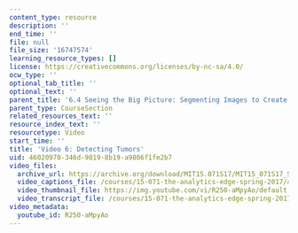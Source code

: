 ```yaml
---
content_type: resource
description: ''
end_time: ''
file: null
file_size: '16747574'
learning_resource_types: []
license: https://creativecommons.org/licenses/by-nc-sa/4.0/
ocw_type: ''
optional_tab_title: ''
optional_text: ''
parent_title: '6.4 Seeing the Big Picture: Segmenting Images to Create Data  (Recitation)'
parent_type: CourseSection
related_resources_text: ''
resource_index_text: ''
resourcetype: Video
start_time: ''
title: 'Video 6: Detecting Tumors'
uid: 46020970-346d-9019-8b19-a9806f1fe2b7
video_files:
  archive_url: https://archive.org/download/MIT15.071S17/MIT15_071S17_Session_6.4.08_300k.mp4
  video_captions_file: /courses/15-071-the-analytics-edge-spring-2017/4d55af17a74d595985a7aa1f4f83c403_R250-aMpyAo.vtt
  video_thumbnail_file: https://img.youtube.com/vi/R250-aMpyAo/default.jpg
  video_transcript_file: /courses/15-071-the-analytics-edge-spring-2017/eebfb3cf4bce3b35f4a3fed6cf96aa81_R250-aMpyAo.pdf
video_metadata:
  youtube_id: R250-aMpyAo
---
```

